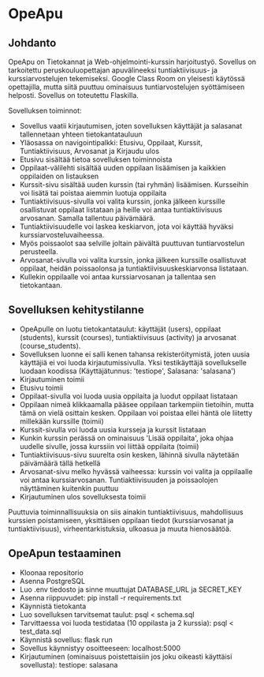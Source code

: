 # OpeApu
## Johdanto
OpeApu on Tietokannat ja Web-ohjelmointi-kurssin harjoitustyö. Sovellus on tarkoitettu peruskouluopettajan
apuvälineeksi tuntiaktiivisuus- ja kurssiarvostelujen tekemiseksi. Google Class Room on yleisesti käytössä
opettajilla, mutta siitä puuttuu ominaisuus tuntiarvostelujen syöttämiseen helposti. Sovellus on toteutettu Flaskilla.

Sovelluksen toiminnot:
* Sovellus vaatii kirjautumisen, joten sovelluksen käyttäjät ja salasanat tallennetaan yhteen tietokantatauluun
* Yläosassa on navigointipalkki: Etusivu, Oppilaat, Kurssit, Tuntiaktiivisuus, Arvosanat ja Kirjaudu ulos
* Etusivu sisältää tietoa sovelluksen toiminnoista
* Oppilaat-välilehti sisältää uuden oppilaan lisäämisen ja kaikkien oppilaiden on listauksen
* Kurssit-sivu sisältää uuden kurssin (tai ryhmän) lisäämisen. Kursseihin voi lisätä tai poistaa aiemmin luotuja oppilaita
* Tuntiaktiivisuus-sivulla voi valita kurssin, jonka jälkeen kurssille osallistuvat oppilaat listataan ja heille voi antaa tuntiaktiivisuus arvosanan. Samalla tallentuu päivämäärä.
* Tuntiaktiivisuudelle voi laskea keskiarvon, jota voi käyttää hyväksi kurssiarvosteluvaiheessa.
* Myös poissaolot saa selville joltain päivältä puuttuvan tuntiarvostelun perusteella.
* Arvosanat-sivulla voi valita kurssin, jonka jälkeen kurssille osallistuvat oppilaat, heidän poissaolonsa ja tuntiaktiivisuuskeskiarvonsa listataan.
* Kullekin oppilaalle voi antaa kurssiarvosanan ja tallentaa sen tietokantaan.

## Sovelluksen kehitystilanne
* OpeApulle on luotu tietokantataulut: käyttäjät (users), oppilaat (students), kurssit 
(courses), tuntiaktiivisuus (activity) ja arvosanat (course_students).  
* Sovelluksen luonne ei salli kenen tahansa rekisteröitymistä, joten uusia käyttäjiä ei voi luoda kirjautumissivulla. Yksi testikäyttäjä
sovellukselle luodaan koodissa (Käyttäjätunnus: 'testiope', Salasana: 'salasana')
* Kirjautuminen toimii
* Etusivu toimii
* Oppilaat-sivulla voi luoda uusia oppilaita ja luodut oppilaat listataan
* Oppilaan nimeä klikkaamalla pääsee oppilaan tarkempiin tietoihin, mutta tämä on vielä osittain kesken. Oppilaan voi poistaa ellei häntä ole liitetty millekään kurssille (toimii)
* Kurssit-sivulla voi luoda uusia kursseja ja kurssit listataan
* Kunkin kurssin perässä on ominaisuus 'Lisää oppilaita', joka ohjaa uudelle sivulle, jossa kurssiin voi liittää oppilaita (toimii)
* Tuntiaktiivisuus-sivu suurelta osin kesken, lähinnä sivulla näytetään päivämäärä tällä hetkellä
* Arvosanat-sivu melko hyvässä vaiheessa: kurssin voi valita ja oppilaalle voi antaa kurssiarvosanan. Tuntiaktiivisuuden ja poissaolojen näyttäminen kuitenkin puuttuu
* Kirjautuminen ulos sovelluksesta toimii

Puuttuvia toiminnallisuuksia on siis ainakin tuntiaktiivisuus, mahdollisuus kurssien poistamiseen, yksittäisen oppilaan tiedot (kurssiarvosanat ja tuntiaktiivisuus), virheentarkistuksia,
ulkoasua ja muuta hienosäätöä.

## OpeApun testaaminen
* Kloonaa repositorio
* Asenna PostgreSQL
* Luo .env tiedosto ja sinne muuttujat DATABASE_URL ja SECRET_KEY
* Asenna riippuvudet: pip install -r requirements.txt
* Käynnistä tietokanta
* Luo sovelluksen tarvitsemat taulut: psql < schema.sql
* Tarvittaessa voi luoda testidataa (10 oppilasta ja 2 kurssia): psql < test_data.sql
* Käynnistä sovellus: flask run
* Sovellus käynnistyy osoitteeseen: localhost:5000
* Kirjautuminen (ominaisuus poistettaisiin jos joku oikeasti käyttäisi sovellusta): testiope: salasana
